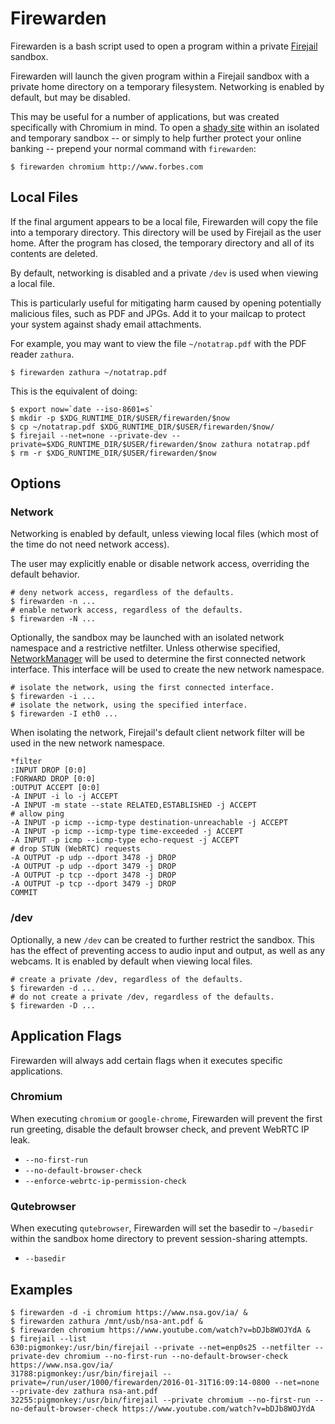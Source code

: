 # Firewarden

Firewarden is a bash script used to open a program within a private
[Firejail][1] sandbox.

Firewarden will launch the given program within a Firejail sandbox with a
private home directory on a temporary filesystem. Networking is enabled by
default, but may be disabled.

This may be useful for a number of applications, but was created specifically
with Chromium in mind. To open a [shady site][2] within an isolated and
temporary sandbox -- or simply to help further protect your online banking --
prepend your normal command with `firewarden`:

    $ firewarden chromium http://www.forbes.com

## Local Files

If the final argument appears to be a local file, Firewarden will copy the file
into a temporary directory. This directory will be used by Firejail as the user
home. After the program has closed, the temporary directory and all of its
contents are deleted.

By default, networking is disabled and a private `/dev` is used when viewing a
local file.

This is particularly useful for mitigating harm caused by opening potentially
malicious files, such as PDF and JPGs. Add it to your mailcap to protect your
system against shady email attachments.

For example, you may want to view the file `~/notatrap.pdf` with the PDF reader `zathura`.

    $ firewarden zathura ~/notatrap.pdf

This is the equivalent of doing:

    $ export now=`date --iso-8601=s`
    $ mkdir -p $XDG_RUNTIME_DIR/$USER/firewarden/$now
    $ cp ~/notatrap.pdf $XDG_RUNTIME_DIR/$USER/firewarden/$now/
    $ firejail --net=none --private-dev --private=$XDG_RUNTIME_DIR/$USER/firewarden/$now zathura notatrap.pdf
    $ rm -r $XDG_RUNTIME_DIR/$USER/firewarden/$now

## Options

### Network

Networking is enabled by default, unless viewing local files (which most of the
time do not need network access).

The user may explicitly enable or disable network access, overriding the default behavior.

    # deny network access, regardless of the defaults.
    $ firewarden -n ...
    # enable network access, regardless of the defaults.
    $ firewarden -N ...

Optionally, the sandbox may be launched with an isolated network namespace and
a restrictive netfilter. Unless otherwise specified, [NetworkManager][3] will
be used to determine the first connected network interface. This interface will
be used to create the new network namespace.

    # isolate the network, using the first connected interface.
    $ firewarden -i ...
    # isolate the network, using the specified interface.
    $ firewarden -I eth0 ...

When isolating the network, Firejail's default client network filter will be
used in the new network namespace.

```
*filter
:INPUT DROP [0:0]
:FORWARD DROP [0:0]
:OUTPUT ACCEPT [0:0]
-A INPUT -i lo -j ACCEPT
-A INPUT -m state --state RELATED,ESTABLISHED -j ACCEPT
# allow ping
-A INPUT -p icmp --icmp-type destination-unreachable -j ACCEPT
-A INPUT -p icmp --icmp-type time-exceeded -j ACCEPT
-A INPUT -p icmp --icmp-type echo-request -j ACCEPT
# drop STUN (WebRTC) requests
-A OUTPUT -p udp --dport 3478 -j DROP
-A OUTPUT -p udp --dport 3479 -j DROP
-A OUTPUT -p tcp --dport 3478 -j DROP
-A OUTPUT -p tcp --dport 3479 -j DROP
COMMIT

```

### /dev

Optionally, a new `/dev` can be created to further restrict the sandbox. This
has the effect of preventing access to audio input and output, as well as any
webcams. It is enabled by default when viewing local files.

    # create a private /dev, regardless of the defaults.
    $ firewarden -d ...
    # do not create a private /dev, regardless of the defaults.
    $ firewarden -D ...

## Application Flags

Firewarden will always add certain flags when it executes specific applications.

### Chromium

When executing `chromium` or `google-chrome`, Firewarden will prevent the first run
greeting, disable the default browser check, and prevent WebRTC IP leak.

* `--no-first-run`
* `--no-default-browser-check`
* `--enforce-webrtc-ip-permission-check`

### Qutebrowser

When executing `qutebrowser`, Firewarden will set the basedir to `~/basedir`
within the sandbox home directory to prevent session-sharing attempts.

* `--basedir`

## Examples

    $ firewarden -d -i chromium https://www.nsa.gov/ia/ &
    $ firewarden zathura /mnt/usb/nsa-ant.pdf &
    $ firewarden chromium https://www.youtube.com/watch?v=bDJb8WOJYdA &
    $ firejail --list
    630:pigmonkey:/usr/bin/firejail --private --net=enp0s25 --netfilter --private-dev chromium --no-first-run --no-default-browser-check https://www.nsa.gov/ia/
    31788:pigmonkey:/usr/bin/firejail --private=/run/user/1000/firewarden/2016-01-31T16:09:14-0800 --net=none --private-dev zathura nsa-ant.pdf
    32255:pigmonkey:/usr/bin/firejail --private chromium --no-first-run --no-default-browser-check https://www.youtube.com/watch?v=bDJb8WOJYdA


[1]: https://github.com/netblue30/firejail
[2]: http://www.engadget.com/2016/01/08/you-say-advertising-i-say-block-that-malware/
[3]: https://wiki.gnome.org/Projects/NetworkManager

